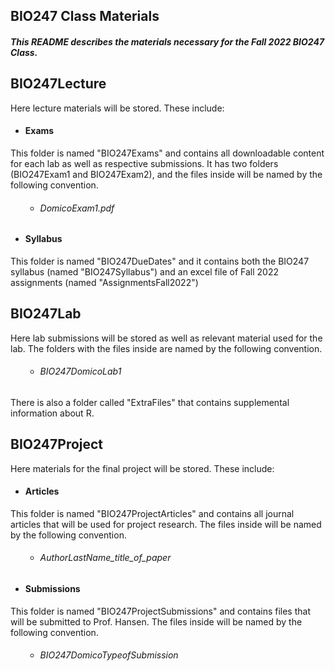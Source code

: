 <section>
    <h1>BIO247 Class Materials</h1>
    <h5>This README describes the materials necessary for the Fall 2022 BIO247 Class.</h5>
</section>
<section>
<h2>BIO247Lecture</h2>
<p>Here lecture materials will be stored. These include:</p>
<h4>
	<ul>
		<li>Exams</li>
	</ul>
</h4>
<p>This folder is named "BIO247Exams" and contains all downloadable content for each lab as well as respective submissions. It has two folders (BIO247Exam1 and BIO247Exam2), and the files inside will be named by the following convention.<p>
<h6> 
	<ul>
		<ul>
			<li>DomicoExam1.pdf</li>
		</ul>
	</ul>
</h6>
	<h4>
		<ul>
			<li>Syllabus</li>  
		</ul>
	</h4>
<p>This folder is named "BIO247DueDates" and it contains both the BIO247 syllabus (named "BIO247Syllabus") and an excel file of Fall 2022 assignments (named "AssignmentsFall2022")</p>
</section>
<section>
<h2>BIO247Lab</h2>
<p>Here lab submissions will be stored as well as relevant material used for the lab. The folders with the files inside are named by the following convention.</p>
<h6> 
	<ul>
		<ul>
			<li>BIO247DomicoLab1</li>
		</ul>
	</ul>
</h6>
<p>
    There is also a folder called "ExtraFiles" that contains supplemental information about R. 
    </p>
</section>




<section>
<h2>BIO247Project</h2>
<p>Here materials for the final project will be stored. These include:</p>
	<ul>
        <h4>
			<li>Articles</li>
		</h4>
	</ul>
<p>This folder is named "BIO247ProjectArticles" and contains all journal articles that will be used for project research. The files inside will be named by the following convention.</p>
<h6> 
	<ul>
        <ul>
            <li>AuthorLastName_title_of_paper</li>
        </ul>
	</ul>
</h6>
	<h4>
        <ul>
            <li>Submissions</li>
        </ul>
	</h4>
<p>This folder is named "BIO247ProjectSubmissions" and contains files that will be submitted to Prof. Hansen. The files inside will be named by the following convention.</p>
	<h6> 
		<ul>
            <ul>
                <li>BIO247DomicoTypeofSubmission</li>
            </ul>
		</ul> 
	</h6>
</section>





​      

​        

​        



